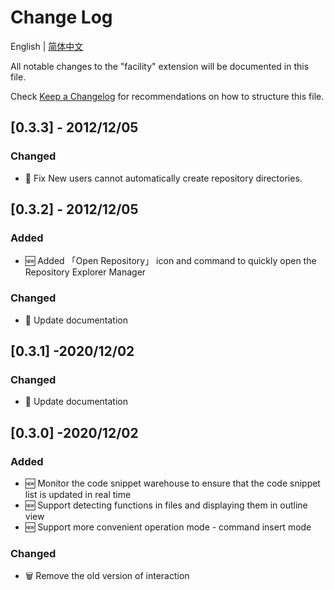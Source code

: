 # Change Log

English | [简体中文](./CHANGELOG.zh-CN.md)

All notable changes to the "facility" extension will be documented in this file.

Check [Keep a Changelog](http://keepachangelog.com/) for recommendations on how to structure this file.

## [0.3.3] - 2012/12/05
### Changed
* 🐞 Fix New users cannot automatically create repository directories.

## [0.3.2] - 2012/12/05
### Added
- 🆕 Added 「Open Repository」 icon and command to quickly open the Repository Explorer Manager
### Changed
* 📖 Update documentation

## [0.3.1] -2020/12/02
### Changed
* 📖 Update documentation

## [0.3.0] -2020/12/02

### Added

- 🆕 Monitor the code snippet warehouse to ensure that the code snippet list is updated in real time
- 🆕 Support detecting functions in files and displaying them in outline view
- 🆕 Support more convenient operation mode - command insert mode

### Changed

* 🗑 Remove the old version of interaction

